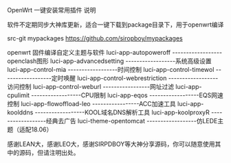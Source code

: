 OpenWrt 一键安装常用插件
说明

软件不定期同步大神库更新，适合一键下载到package目录下，用于openwrt编译

src-git mypackages https://github.com/siropboy/mypackages

openwrt 固件编译自定义主题与软件
luci-app-autopoweroff ------------------openclash图形
luci-app-advancedsetting ------------------系统高级设置
luci-app-control-mia ------------------时间控制
luci-app-control-timewol ------------------定时唤醒
luci-app-control-webrestriction ------------------访问控制
luci-app-control-weburl -----------------网址过滤
luci-app-cpulimit ------------------CPU限制
luci-app-eqos ------------------EQS网速控制
luci-app-flowoffload-leo -----------------ACC加速工具
luci-app-koolddns ------------------KOOL域名DNS解析工具
luci-app-koolproxyR ------------------经典去广告
luci-theme-opentomcat ------------------仿LEDE主题（适配18.06）

感谢LEAN大，感谢LEO大，感谢SIRPDBOY等大神分享源码，你可以随意使用其中的源码，但请注明出处。
